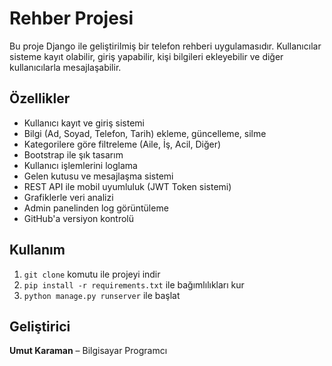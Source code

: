 # Rehber Projesi

Bu proje Django ile geliştirilmiş bir telefon rehberi uygulamasıdır. Kullanıcılar sisteme kayıt olabilir, giriş yapabilir, kişi bilgileri ekleyebilir ve diğer kullanıcılarla mesajlaşabilir.

## Özellikler

- Kullanıcı kayıt ve giriş sistemi
- Bilgi (Ad, Soyad, Telefon, Tarih) ekleme, güncelleme, silme
- Kategorilere göre filtreleme (Aile, İş, Acil, Diğer)
- Bootstrap ile şık tasarım
- Kullanıcı işlemlerini loglama
- Gelen kutusu ve mesajlaşma sistemi
- REST API ile mobil uyumluluk (JWT Token sistemi)
- Grafiklerle veri analizi
- Admin panelinden log görüntüleme
- GitHub'a versiyon kontrolü

## Kullanım

1. `git clone` komutu ile projeyi indir
2. `pip install -r requirements.txt` ile bağımlılıkları kur
3. `python manage.py runserver` ile başlat

## Geliştirici

**Umut Karaman** – Bilgisayar Programcı
